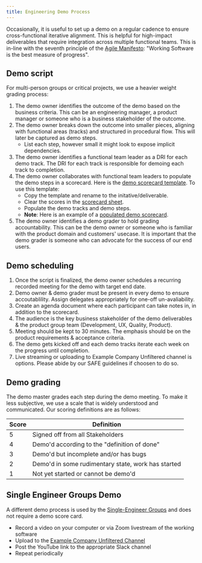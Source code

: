 ```yaml
---
title: Engineering Demo Process
---
```


Occasionally, it is useful to set up a demo on a regular cadence to ensure cross-functional iterative alignment.
This is helpful for high-impact deliverables that require integration across multiple functional teams. This is in-line with the seventh principle of the [Agile Manifesto](https://agilemanifesto.org/principles.html): "Working Software is the best measure of progress".

## Demo script

For multi-person groups or critical projects, we use a heavier weight grading process:

1. The demo owner identifies the outcome of the demo based on the business criteria. This can be an engineering manager, a product manager or someone who is a business stakeholder of the outcome.
1. The demo owner breaks down the outcome into smaller pieces, aligning with functional areas (tracks) and structured in procedural flow. This will later be captured as demo steps.
   - List each step, however small it might look to expose implicit dependencies.
1. The demo owner identifies a functional team leader as a DRI for each demo track. The DRI for each track is responsible for demoing each track to completion.
1. The demo owner collaborates with functional team leaders to populate the demo steps in a scorecard. Here is the [demo scorecard template](https://docs.google.com/spreadsheets/d/1neDJDqC2ifZw3ePCrzgNiJUv002nVpNpwXFHpsClzPI/edit#gid=0). To use this template:
    - Copy the template and rename to the initative/deliverable.
    - Clear the scores in the [scorecard sheet](https://docs.google.com/spreadsheets/d/1neDJDqC2ifZw3ePCrzgNiJUv002nVpNpwXFHpsClzPI/edit#gid=0).
    - Populate the demo tracks and demo steps.
    - **Note**: Here is an example of a [populated demo scorecard](https://docs.google.com/spreadsheets/d/1plXG0IHLTz8l1P7bec_-QBEqoferWGw4BtaNK314Rmo/edit#gid=0).
1. The demo owner identifies a demo grader to hold grading accountability. This can be the demo owner or someone who is familiar with the product domain and customers' usecase. It is important that the demo grader is someone who can advocate for the success of our end users.

## Demo scheduling

1. Once the script is finalized, the demo owner schedules a recurring recorded meeting for the demo with target end date.
1. Demo owner & demo grader must be present in every demo to ensure accoutablility. Assign delegates appropriately for one-off un-avaliability.
1. Create an agenda document where each participant can take notes in, in addition to the scorecard.
1. The audience is the key business stakeholder of the demo deliverables & the product group team (Development, UX, Quality, Product).
1. Meeting should be kept to 30 minutes. The emphasis should be on the product requirements & acceptance criteria.
1. The demo gets kicked off and each demo tracks iterate each week on the progress until completion.
1. Live streaming or uploading to Example Company Unfiltered channel is options. Please abide by our SAFE guidelines if choosen to do so.

## Demo grading

The demo master grades each step during the demo meeting. To make it less subjective, we use a scale that is widely understood and communicated.
Our scoring definitions are as follows:

| Score | Definition |
| ----- | ---------- |
| 5 | Signed off from all Stakeholders |
| 4 | Demo'd according to the "definition of done" |
| 3 | Demo'd but incomplete and/or has bugs |
| 2 | Demo'd in some rudimentary state, work has started |
| 1 | Not yet started or cannot be demo'd |

## Single Engineer Groups Demo

A different demo process is used by the [Single-Engineer Groups](/handbook/company/structure/#single-engineer-groups) and does not require a demo score card.

- Record a video on your computer or via Zoom livestream of the working software
- Upload to the [Example Company Unfiltered Channel](https://www.youtube.com/channel/UCMtZ0sc1HHNtGGWZFDRTh5A)
- Post the YouTube link to the appropriate Slack channel
- Repeat periodically

